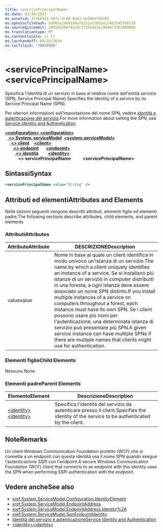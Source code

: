 ```yaml
---
title: <servicePrincipalName>
ms.date: 03/30/2017
ms.assetid: 3f3b85d3-20f2-4cd8-8a6a-ee18befbd165
ms.openlocfilehash: da865a19a91d4af6221a13b53a174637d5fb8139
ms.sourcegitcommit: 205b9a204742e9c77256d43ac9d94c3f82909808
ms.translationtype: MT
ms.contentlocale: it-IT
ms.lasthandoff: 09/10/2019
ms.locfileid: "70854998"
---
```

# <a name="serviceprincipalname"></a><span data-ttu-id="411d4-101">\<servicePrincipalName></span><span class="sxs-lookup"><span data-stu-id="411d4-101">\<servicePrincipalName></span></span>
<span data-ttu-id="411d4-102">Specifica l'identità di un servizio in base al relativo nome dell'entità servizio (SPN, Service Principal Name).</span><span class="sxs-lookup"><span data-stu-id="411d4-102">Specifies the identity of a service by its Service Principal Name (SPN).</span></span>  
  
<span data-ttu-id="411d4-103">Per ulteriori informazioni sull'impostazione del nome SPN, vedere [identità e autenticazione del servizio](../../../wcf/feature-details/service-identity-and-authentication.md).</span><span class="sxs-lookup"><span data-stu-id="411d4-103">For more information about setting the SPN, see [Service Identity and Authentication](../../../wcf/feature-details/service-identity-and-authentication.md).</span></span>  
  
<span data-ttu-id="411d4-104">[ **\<configuration>** ](../configuration-element.md)</span><span class="sxs-lookup"><span data-stu-id="411d4-104">[**\<configuration>**](../configuration-element.md)</span></span>\
<span data-ttu-id="411d4-105">&nbsp;&nbsp;[ **\<> System. serviceModel**](system-servicemodel.md)</span><span class="sxs-lookup"><span data-stu-id="411d4-105">&nbsp;&nbsp;[**\<system.serviceModel>**](system-servicemodel.md)</span></span>\
<span data-ttu-id="411d4-106">&nbsp;&nbsp;&nbsp;&nbsp;[ **\<> client**](client.md)</span><span class="sxs-lookup"><span data-stu-id="411d4-106">&nbsp;&nbsp;&nbsp;&nbsp;[**\<client>**](client.md)</span></span>\
<span data-ttu-id="411d4-107">&nbsp;&nbsp;&nbsp;&nbsp;&nbsp;&nbsp;[ **\<> endpoint**](endpoint-of-client.md)</span><span class="sxs-lookup"><span data-stu-id="411d4-107">&nbsp;&nbsp;&nbsp;&nbsp;&nbsp;&nbsp;[**\<endpoint>**](endpoint-of-client.md)</span></span>\
<span data-ttu-id="411d4-108">&nbsp;&nbsp;&nbsp;&nbsp;&nbsp;&nbsp;&nbsp;&nbsp;[ **\<> identità**](identity.md)</span><span class="sxs-lookup"><span data-stu-id="411d4-108">&nbsp;&nbsp;&nbsp;&nbsp;&nbsp;&nbsp;&nbsp;&nbsp;[**\<identity>**](identity.md)</span></span>\
<span data-ttu-id="411d4-109">&nbsp;&nbsp;&nbsp;&nbsp;&nbsp;&nbsp;&nbsp;&nbsp;&nbsp;&nbsp; **\<> servicePrincipalName**</span><span class="sxs-lookup"><span data-stu-id="411d4-109">&nbsp;&nbsp;&nbsp;&nbsp;&nbsp;&nbsp;&nbsp;&nbsp;&nbsp;&nbsp;**\<servicePrincipalName>**</span></span>  
  
## <a name="syntax"></a><span data-ttu-id="411d4-110">Sintassi</span><span class="sxs-lookup"><span data-stu-id="411d4-110">Syntax</span></span>  
  
```xml  
<servicePrincipalName value="String" />
```  
  
## <a name="attributes-and-elements"></a><span data-ttu-id="411d4-111">Attributi ed elementi</span><span class="sxs-lookup"><span data-stu-id="411d4-111">Attributes and Elements</span></span>  
 <span data-ttu-id="411d4-112">Nelle sezioni seguenti vengono descritti attributi, elementi figlio ed elementi padre.</span><span class="sxs-lookup"><span data-stu-id="411d4-112">The following sections describe attributes, child elements, and parent elements</span></span>  
  
### <a name="attributes"></a><span data-ttu-id="411d4-113">Attributi</span><span class="sxs-lookup"><span data-stu-id="411d4-113">Attributes</span></span>  
  
|<span data-ttu-id="411d4-114">Attributo</span><span class="sxs-lookup"><span data-stu-id="411d4-114">Attribute</span></span>|<span data-ttu-id="411d4-115">DESCRIZIONE</span><span class="sxs-lookup"><span data-stu-id="411d4-115">Description</span></span>|  
|---------------|-----------------|  
|<span data-ttu-id="411d4-116">value</span><span class="sxs-lookup"><span data-stu-id="411d4-116">value</span></span>|<span data-ttu-id="411d4-117">Nome in base al quale un client identifica in modo univoco un'istanza di un servizio.</span><span class="sxs-lookup"><span data-stu-id="411d4-117">The name by which a client uniquely identifies an instance of a service.</span></span> <span data-ttu-id="411d4-118">Se si installano più istanze di un servizio in computer distribuiti in una foresta, a ogni istanza deve essere associato un nome SPN distinto.</span><span class="sxs-lookup"><span data-stu-id="411d4-118">If you install multiple instances of a service on computers throughout a forest, each instance must have its own SPN.</span></span> <span data-ttu-id="411d4-119">Se i client possono usare più nomi per l'autenticazione, una determinata istanza di servizio può presentare più SPN.</span><span class="sxs-lookup"><span data-stu-id="411d4-119">A given service instance can have multiple SPNs if there are multiple names that clients might use for authentication.</span></span>|  
  
### <a name="child-elements"></a><span data-ttu-id="411d4-120">Elementi figlio</span><span class="sxs-lookup"><span data-stu-id="411d4-120">Child Elements</span></span>  
 <span data-ttu-id="411d4-121">Nessuno.</span><span class="sxs-lookup"><span data-stu-id="411d4-121">None.</span></span>  
  
### <a name="parent-elements"></a><span data-ttu-id="411d4-122">Elementi padre</span><span class="sxs-lookup"><span data-stu-id="411d4-122">Parent Elements</span></span>  
  
|<span data-ttu-id="411d4-123">Elemento</span><span class="sxs-lookup"><span data-stu-id="411d4-123">Element</span></span>|<span data-ttu-id="411d4-124">Descrizione</span><span class="sxs-lookup"><span data-stu-id="411d4-124">Description</span></span>|  
|-------------|-----------------|  
|[<span data-ttu-id="411d4-125">\<identity></span><span class="sxs-lookup"><span data-stu-id="411d4-125">\<identity></span></span>](identity.md)|<span data-ttu-id="411d4-126">Specifica l'identità del servizio da autenticare presso il client.</span><span class="sxs-lookup"><span data-stu-id="411d4-126">Specifies the identity of the service to be authenticated by the client.</span></span>|  
  
## <a name="remarks"></a><span data-ttu-id="411d4-127">Note</span><span class="sxs-lookup"><span data-stu-id="411d4-127">Remarks</span></span>  
 <span data-ttu-id="411d4-128">Un client Windows Communication Foundation protetto (WCF) che si connette a un endpoint con questa identità usa il nome SPN quando esegue l'autenticazione SSPI con l'endpoint.</span><span class="sxs-lookup"><span data-stu-id="411d4-128">A secure Windows Communication Foundation (WCF) client that connects to an endpoint with this identity uses the SPN when performing SSPI authentication with the endpoint.</span></span>  
  
## <a name="see-also"></a><span data-ttu-id="411d4-129">Vedere anche</span><span class="sxs-lookup"><span data-stu-id="411d4-129">See also</span></span>

- <xref:System.ServiceModel.Configuration.IdentityElement>
- <xref:System.ServiceModel.EndpointAddress>
- <xref:System.ServiceModel.EndpointAddress.Identity%2A>
- <xref:System.ServiceModel.SpnEndpointIdentity>
- [<span data-ttu-id="411d4-130">Identità del servizio e autenticazione</span><span class="sxs-lookup"><span data-stu-id="411d4-130">Service Identity and Authentication</span></span>](../../../wcf/feature-details/service-identity-and-authentication.md)
- [<span data-ttu-id="411d4-131">\<identity></span><span class="sxs-lookup"><span data-stu-id="411d4-131">\<identity></span></span>](identity.md)
